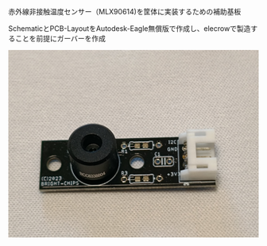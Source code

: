 赤外線非接触温度センサー（MLX90614)を筐体に実装するための補助基板

SchematicとPCB-LayoutをAutodesk-Eagle無償版で作成し、elecrowで製造することを前提にガーバーを作成

![MLX90614 board](https://github.com/alpha010101/MLX90614/blob/master/IMG_20241230_130525146.jpg)
